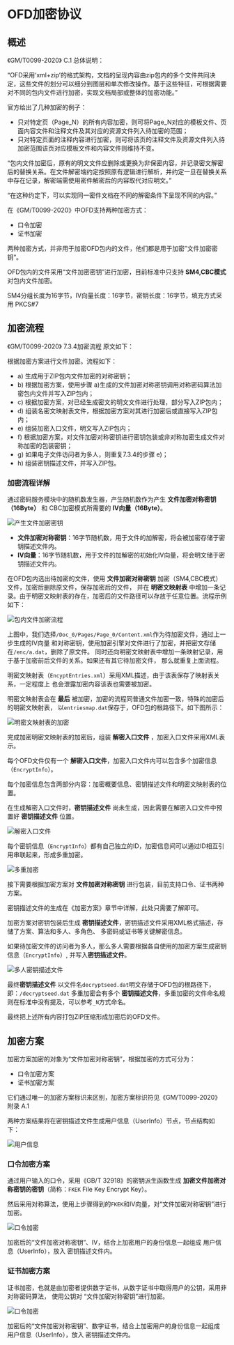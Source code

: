 # OFD加密协议

## 概述

《GM/T0099-2020》 C.1 总体说明：

“OFD采用‘xml+zip’的格式架构，文档的呈现内容由zip包内的多个文件共同决定，这些文件的划分可以细分到图层和单次修改操作。基于这些特征，可根据需要对不同的包内文件进行加密，实现文档局部或整体的加密功能。”

官方给出了几种加密的例子：

- 只对特定页（Page_N）的所有内容加密，则可将Page_N对应的模板文件、页面内容文件和注释文件及其对应的资源文件列入待加密的范围；
- 只对特定页面的注释内容进行加密，则可将该页的注释文件及资源文件列入待加密范围该页对应模板文件和内容文件则维持不变。

“包内文件加密后，原有的明文文件应删除或更换为非保密内容，并记录密文解密后的替换关系。在文件解密端约定按照原有逻辑进行解析，并约定一旦在替换关系中存在记录，解密端需使用密件解密后的内容取代对应明文。”

“在这种约定下，可以实现同一密件文档在不同的解密条件下呈现不同的内容。”


在《GM/T0099-2020》中OFD支持两种加密方式：

- 口令加密
- 证书加密

两种加密方式，并非用于加密OFD包内的文件，他们都是用于加密”文件加密密钥“。

OFD包内的文件采用“文件加密密钥”进行加密，目前标准中只支持 **SM4,CBC模式** 对包内文件加密。

SM4分组长度为16字节，IV向量长度：16字节，密钥长度：16字节，填充方式采用 PKCS#7


## 加密流程

《GM/T0099-2020》 7.3.4加密流程 原文如下：

根据加密方案进行文件加密。流程如下：

- a) 生成用于ZIP包内文件加密的对称密钥；
- b) 根据加密方案，使用步骤 a)生成的文件加密对称密钥调用对称密码算法加密包内文件并写入ZIP包内；
- c) 根据加密方案，对已经生成密文的明文文件进行处理，部分写入ZIP包内；
- d) 组装名密文映射表文件，根据加密方案对其进行加密后或直接写入ZIP包内；
- e) 组装加密入口文件，明文写入ZIP包内；
- f) 根据加密方案，对文件加密对称密钥进行密钥包装或非对称加密生成文件对称加密的包装密钥；
- g) 如果电子文件访问者为多人，则重复7.3.4的步骤 e)；
- h) 组装密钥描述文件，并写入ZIP包。

### 加密流程详解

通过密码服务模块中的随机数发生器，产生随机数作为产生 **文件加密对称密钥（16Byte）** 和 CBC加密模式所需要的 **IV向量（16Byte）**。

![产生文件加密密钥](../img/产生文件加密密钥.png)

- **文件加密对称密钥**：16字节随机数，用于文件的加解密，将会被加密存储于密钥描述文件内。
- **IV向量**：16字节随机数，用于文件的加解密的初始化IV向量，将会明文储于密钥描述文件内。


在OFD包内选出待加密的文件，使用 **文件加密对称密钥** 加密（SM4,CBC模式）文件，加密后删除原文件，保存加密后的文件，
并在 **明密文映射表** 中增加一条记录。由于明密文映射表的存在，加密后的文件路径可以存放于任意位置。流程示例如下：

![包内文件加密流程](../img/包内文件加密流程.png)

上图中，我们选择`/Doc_0/Pages/Page_0/Content.xml`作为待加密文件，通过上一步生成的IV向量
和对称密钥，使用加密引擎对文件进行了加密，并把密文存储在`/enc/a.dat`，删除了原文件。
同时还向明密文映射表中增加一条映射记录，用于基于加密前后文件的关系。如果还有其它待加密文件，
那么就重复上面流程。

明密文映射表（`EncyptEntries.xml`）采用XML描述，由于该表保存了映射表关系，一定程度上
也会泄露加密内容该表也需要被加密。

明密文映射表会在 **最后** 被加密，加密的流程同普通文件加密一致，特殊的加密后的明密文映射表，
以`entriesmap.dat`保存于，OFD包的根路径下。如下图所示：

![明密文映射表的加密](../img/明密文映射表的加密.png)

完成加密明密文映射表的加密后，组装 **解密入口文件** ，加密入口文件采用XML表示。

每个OFD文件仅有一个 **解密入口文件**，加密入口文件内可以包含多个加密信息（`EncryptInfo`）。

每个加密信息包含两部分内容：加密概要信息、密钥描述文件和明密文映射表的位置。

在生成解密入口文件时，**密钥描述文件** 尚未生成，因此需要在解密入口文件中预置好 **密钥描述文件** 位置。

![解密入口文件](../img/解密入口文件.png)

每个密钥信息（`EncryptInfo`）都有自己独立的ID，加密信息间可以通过ID相互引用串联起来，形成多重加密。

![多重加密](../img/多重加密.png)

接下需要根据加密方案对 **文件加密对称密钥** 进行包装，目前支持口令、证书两种方案。

密钥描述文件的生成在《加密方案》章节中详解，此处只需要了解即可。

加密方案对密钥包装后生成 **密钥描述文件**，密钥描述文件采用XML格式描述，存储了方案、算法和多人、多角色、
多密码或证书等关键解密信息。

如果待加密文件的访问者为多人，那么多人需要根据各自使用的加密方案生成密钥信息（`EncryptInfo`）,
并写入**密钥描述文件**。

![多人密钥描述文件](../img/多人密钥描述文件.png)

最终**密钥描述文件** 以文件名`decryptseed.dat`明文存储于OFD包的根路径下，即：`/decryptseed.dat`
多重加密会有多个 **密钥描述文件**，多重加密的文件命名规则在标准中没有提及，可以参考`_N`方式命名。

最终把上述所有内容打包ZIP压缩形成加密后的OFD文件。

## 加密方案

加密方案加密的对象为“文件加密对称密钥”，根据加密的方式可分为：

- 口令加密方案
- 证书加密方案

它们通过唯一的加密方案标识来区别，加密方案标识符见《GM/T0099-2020》 附录 A.1

两种方案结果将在密钥描述文件生成用户信息（UserInfo）节点，节点结构如下：

![用户信息](../img/用户信息.png)

### 口令加密方案

通过用户输入的口令，采用《GB/T 32918》的密钥派生函数生成 **加密文件加密对称密钥的密钥**（简称：`FKEK` File Key Encrypt Key）。

然后采用对称算法，使用上步骤得到的`FKEK`和IV向量，对“文件加密对称密钥”进行加密。

![口令加密](../img/口令加密.png)

加密后的“文件加密对称密钥”、IV，结合上加密用户的身份信息一起组成 用户信息（UserInfo），放入 密钥描述文件内。

### 证书加密方案

证书加密，也就是由加密者提供数字证书，从数字证书中取得用户的公钥，采用非对称密码算法，
使用公钥对 “文件加密对称密钥”进行加密。

![口令加密](../img/证书加密.png)

加密后的“文件加密对称密钥”、数字证书，结合上加密用户的身份信息一起组成 用户信息（UserInfo），放入 密钥描述文件内。
